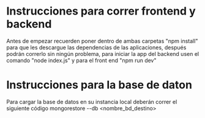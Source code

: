 # Instrucciones para correr frontend y backend
Antes de empezar recuerden poner dentro de ambas carpetas "npm install" para que les descargue las dependencias de las aplicaciones, después podrán correrlo sin ningún problema, para iniciar la app del backend usen el comando "node index.js" y para el front end "npm run dev"


# Instrucciones para la base de daton
Para cargar la base de datos en su instancia local deberán correr el siguiente código mongorestore --db <nombre_bd_destino> <ruta del archivo de la base de datos volcada en el repo>
